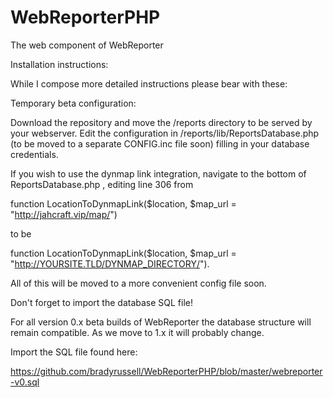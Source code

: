 # WebReporterPHP
The web component of WebReporter


Installation instructions:

While I compose more detailed instructions please bear with these:

Temporary beta configuration:

Download the repository and move the /reports directory to be served by your webserver. Edit the configuration in /reports/lib/ReportsDatabase.php (to be moved to a separate CONFIG.inc file soon) filling in your database credentials. 

If you wish to use the dynmap link integration, navigate to the bottom of ReportsDatabase.php , editing line 306 from 

function LocationToDynmapLink($location, $map_url = "http://jahcraft.vip/map/")

to be 

function LocationToDynmapLink($location, $map_url = "http://YOURSITE.TLD/DYNMAP_DIRECTORY/").

All of this will be moved to a more convenient config file soon.

Don't forget to import the database SQL file!

For all version 0.x beta builds of WebReporter the database structure will remain compatible. As we move to 1.x it will probably change.

Import the SQL file found here:

https://github.com/bradyrussell/WebReporterPHP/blob/master/webreporter-v0.sql
